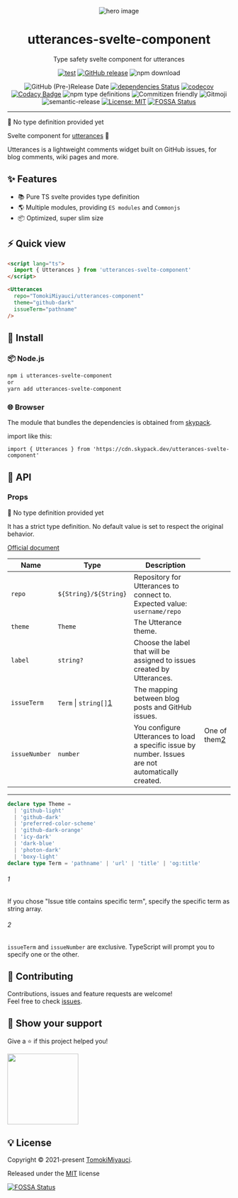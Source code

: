 <p align="center">
  <img alt="hero image" src="https://res.cloudinary.com/dz3vsv9pg/image/upload/v1625751101/projects/utterances-component/utterances-svelte-component/hero.png"  />
  <h1 align="center"> utterances-svelte-component</h1>
</p>

<p align="center">
Type safety svelte component for utterances
</p>

<div align="center">

[![test](https://github.com/TomokiMiyauci/utterances-svelte-component/actions/workflows/test.yml/badge.svg)](https://github.com/TomokiMiyauci/utterances-svelte-component/actions/workflows/test.yml)
[![GitHub release](https://img.shields.io/github/release/TomokiMiyauci/utterances-svelte-component.svg)](https://github.com/TomokiMiyauci/utterances-svelte-component/releases)
![npm download](https://img.shields.io/npm/dw/utterances-svelte-component?color=blue)

![GitHub (Pre-)Release Date](https://img.shields.io/github/release-date-pre/TomokiMiyauci/utterances-svelte-component)
[![dependencies Status](https://status.david-dm.org/gh/TomokiMiyauci/utterances-svelte-component.svg)](https://david-dm.org/TomokiMiyauci/utterances-svelte-component)
[![codecov](https://codecov.io/gh/TomokiMiyauci/utterances-svelte-component/branch/main/graph/badge.svg?token=SPAi5Pv2wd)](https://codecov.io/gh/TomokiMiyauci/utterances-svelte-component)
[![Codacy Badge](https://app.codacy.com/project/badge/Grade/f43b1c317e11445399d85ce6efc06504)](https://www.codacy.com/gh/TomokiMiyauci/utterances-svelte-component/dashboard?utm_source=github.com&utm_medium=referral&utm_content=TomokiMiyauci/utterances-svelte-component&utm_campaign=Badge_Grade)
![npm type definitions](https://img.shields.io/npm/types/utterances-svelte-component)
![Commitizen friendly](https://img.shields.io/badge/commitizen-friendly-brightgreen.svg)
![Gitmoji](https://img.shields.io/badge/gitmoji-%20😜%20😍-FFDD67.svg?style=flat)
![semantic-release](https://img.shields.io/badge/%20%20%F0%9F%93%A6%F0%9F%9A%80-semantic--release-e10079.svg)
[![License: MIT](https://img.shields.io/badge/License-MIT-yellow.svg)](./LICENSE)
[![FOSSA Status](https://app.fossa.com/api/projects/custom%2B26231%2Fgithub.com%2FTomokiMiyauci%2Futterances-component.svg?type=small)](https://app.fossa.com/projects/custom%2B26231%2Fgithub.com%2FTomokiMiyauci%2Futterances-component?ref=badge_small)

</div>

---

:construction: No type definition provided yet

Svelte component for [utterances](https://utteranc.es/) 🔮

Utterances is a lightweight comments widget built on GitHub issues, for blog comments, wiki pages and more.

## :sparkles: Features

- :books: Pure TS svelte provides type definition
- :earth_americas: Multiple modules, providing `ES modules` and `Commonjs`
- :package: Optimized, super slim size

## :zap: Quick view

```html
<script lang="ts">
  import { Utterances } from 'utterances-svelte-component'
</script>

<Utterances
  repo="TomokiMiyauci/utterances-component"
  theme="github-dark"
  issueTerm="pathname"
/>
```

## :dizzy: Install

### :package: Node.js

```bash
npm i utterances-svelte-component
or
yarn add utterances-svelte-component
```

### :globe_with_meridians: Browser

The module that bundles the dependencies is obtained from
[skypack](https://www.skypack.dev/view/utterances-svelte-component).

import like this:

```tsx
import { Utterances } from 'https://cdn.skypack.dev/utterances-svelte-component'
```

## :memo: API

### Props

:construction: No type definition provided yet

It has a strict type definition.
No default value is set to respect the original behavior.

[Official document](https://utteranc.es/)

| Name          | Type                            | Description                                                                                        |
| ------------- | ------------------------------- | -------------------------------------------------------------------------------------------------- |
| `repo`        | `${String}/${String}`           | Repository for Utterances to connect to. Expected value: `username/repo`                           |
| `theme`       | `Theme`                         | The Utterance theme.                                                                               |
| `label`       | `string?`                       | Choose the label that will be assigned to issues created by Utterances.                            |
| `issueTerm`   | `Term` &#124; `string[]`[1](#1) | The mapping between blog posts and GitHub issues. <td rowspan="2">One of them[2](#2)</td>          |
| `issueNumber` | `number`                        | You configure Utterances to load a specific issue by number. Issues are not automatically created. |

---

```ts
declare type Theme =
  | 'github-light'
  | 'github-dark'
  | 'preferred-color-scheme'
  | 'github-dark-orange'
  | 'icy-dark'
  | 'dark-blue'
  | 'photon-dark'
  | 'boxy-light'
declare type Term = 'pathname' | 'url' | 'title' | 'og:title'
```

###### 1

If you chose "Issue title contains specific term", specify the specific term as string array.

###### 2

`issueTerm` and `issueNumber` are exclusive. TypeScript will prompt you to specify one or the other.

## :handshake: Contributing

Contributions, issues and feature requests are welcome!<br />Feel free to check
[issues](https://github.com/TomokiMiyauci/utterance-component/issues).

## :seedling: Show your support

Give a ⭐️ if this project helped you!

<a href="https://www.patreon.com/tomoki_miyauci">
  <img src="https://c5.patreon.com/external/logo/become_a_patron_button@2x.png" width="160">
</a>

## :bulb: License

Copyright © 2021-present [TomokiMiyauci](https://github.com/TomokiMiyauci).

Released under the [MIT](./LICENSE) license

[![FOSSA Status](https://app.fossa.com/api/projects/custom%2B26231%2Fgithub.com%2FTomokiMiyauci%2Futterances-component.svg?type=large)](https://app.fossa.com/projects/custom%2B26231%2Fgithub.com%2FTomokiMiyauci%2Futterances-component?ref=badge_large)
